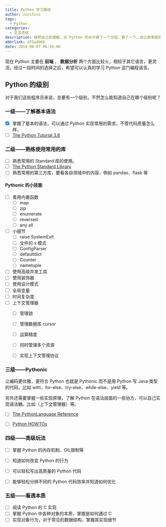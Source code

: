 ```yaml
---
title: Python 学习路径
author: zucchini
tags:
  - Python
categories:
  - 生活总结
description: 按照自己的理解，对 Python 的水平做了一个分组，算了一下，自己原来是初级。
abbrlink: df5adb66
date: 2019-08-07 06:54:00
---
```


现在 Python 主要在 **前端** 、 **数据分析** 两个方面比较火，相较于其它语言，更灵活，经过一段时间的选择之后，希望可以认真的学习 Python 这门编程语言。

## Python 的级别 

对于我们这些程序员来说，总要有一个级别，不然怎么能知道自己在哪个级别呢？


### 一级——了解基本语法

-   [X] 掌握了基本的语法，可以通过 Python 实现常用的需求。不管代码质量怎么样。
-   [ ] [The Python Tutorial 3.8](https://docs.python.org/3.8/tutorial/index.html)

### 二级——熟练使用常用的库

-   [ ] 熟悉常用的 Standard 库的使用。
-   [ ] [The Python Standard Library](https://docs.python.org/3.8/library/index.html)
-   [ ] 熟悉常用的第三方库，要看各自领域中的内容，例如 pandas、flask 等

#### Pythonic 的小技能

- [ ] 善用内置函数
    - [ ] map
    - [ ] zip
    - [ ] enumerate
    - [ ] reversed
    - [ ] any all
- [ ] 小细节
    - [ ] raise SystemExit
    - [ ] 文件的 x 模式
    - [ ] ConfigParser
    - [ ] defaultdict
    - [ ] Counter
    - [ ] nametuple
- [ ] 使用高级并发工具
- [ ] 使用装饰器
- [ ] 使用设计模式
- [ ] 全局变量
- [ ] 时间复杂度
- [ ] 上下文管理器
  - [ ] 管理锁
  - [ ] 管理数据库 cursor
  - [ ] 运算精度
  - [ ] 同时管理多个资源
  - [ ] 实现上下文管理协议


### 三级——Pythonic

让编码更优雅，更符合 Python 也就是 Pythonic 而不是用 Python 写 Java 类型的代码，比如 with、for-else、try-else、while-else、yield 等。

另外还需要掌握一些实现原理，了解 Python 在语法层面的一些协方，可以自己实现语法糖。比如（上下文管理器）等。

-   [ ] [The PythonLanguage Reference](https://docs.python.org/3.8/reference/index.html)

-   [ ] [Python HOWTOs](https://docs.python.org/3.8/howto/index.html)


### 四级——高级玩法

-   [ ] 掌握 Python 的内存机制、GIL限制等
-   [ ] 知道如何改变 Python 的行为
-   [ ] 可以轻松写出高质量的 Python 代码
-   [ ] 能够轻松分辨不同的 Python 代码效率并知道如何优化


### 五级——看透本质

-   [ ] 阅读 Python 的 C 实现
-   [ ] 掌握 Python 中各种对象的本质，掌握是如何通过 C
-   [ ] 实现对象行为，对于常见的数据结构，掌握其实现细节
